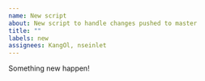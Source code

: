 ```yaml
---
name: New script
about: New script to handle changes pushed to master
title: ""
labels: new
assignees: KangOl, nseinlet
---
```


Something new happen!
